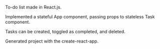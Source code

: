 To-do list made in React.js.

Implemented a stateful App component, passing props to stateless Task component.

Tasks can be created, toggled as completed, and deleted.

Generated project with the create-react-app.
